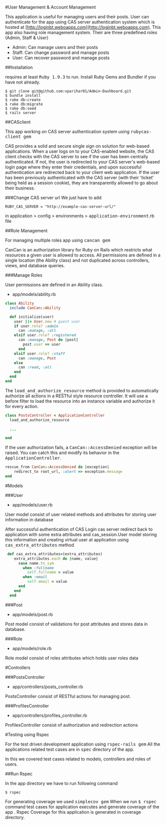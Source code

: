 #User Management & Account Management 

This application is useful for managing users and their posts. User can authenticate for the app using CAS server authentication system which is hosted at [http://loginbt.weboapps.com](http://loginbt.weboapps.com). This app also having role management system. Their are three predefined roles (Admin, Staff & User)

* Admin: Can manage users and their posts
* Staff: Can change password and manage posts
* User:  Can recover password and manage posts

##Installation

requires at least <tt>Ruby 1.9.3</tt> to run. Install Ruby Gems and Bundler if
you have not already.

```
$ git clone git@github.com:vparihar01/Admin-Dashboard.git
$ bundle install
$ rake db:create
$ rake db:migrate
$ rake db:seed
$ rails server
```

##CASclient

This app working on CAS server authentication system using <tt>rubycas-client gem</tt>

CAS provides a solid and secure single sign on solution for web-based applications. When a user logs on to your CAS-enabled website, the CAS client checks with the CAS server to see if the user has been centrally authenticated. If not, the user is redirected to your CAS server's web-based login page where they enter their credentials, and upon successful authentication are redirected back to your client web application. If the user has been previously authenticated with the CAS server (with their 'ticket' being held as a session cookie), they are transparently allowed to go about their business.

###Change CAS server url 
We just have to add 

```
RUBY_CAS_SERVER = "http://example-cas-server-url/"
``` 

in application > config > environments > <tt>application-environment</tt>.rb file

##Role Management

For managing multiple roles app using <tt>cancan gem</tt>

CanCan is an authorization library for Ruby on Rails which restricts what resources a given user is allowed to access. All permissions are defined in a single location (the Ability class) and not duplicated across controllers, views, and database queries.

###Manage Roles

User permissions are defined in an Ability class.

* app/models/ability.rb

```Ruby
class Ability
  include CanCan::Ability

  def initialize(user)
    user ||= User.new # guest user
    if user.role? :admin
      can :manage, :all
    elsif user.role? :registered
      can :manage, Post do |post|
        post.user == user
      end
    elsif user.role? :staff
      can :manage, Post
    else
      can :read, :all
    end
  end
end
```
  
The <tt>load_and_authorize_resource</tt> method is provided to automatically authorize all actions in a RESTful style resource controller. It will use a before filter to load the resource into an instance variable and authorize it for every action.

```Ruby
class PostsController < ApplicationController
  load_and_authorize_resource
  
  ...

end
```
If the user authorization fails, a <tt>CanCan::AccessDenied</tt> exception will be raised. You can catch this and modify its behavior in the <tt>ApplicationController</tt>.

```Ruby
rescue_from CanCan::AccessDenied do |exception|
    redirect_to root_url, :alert => exception.message
end
```

#Models

###User

* app/models/user.rb

User model consist of user related methods and attributes for storing user information in database

After successful authentication of CAS Login cas server redirect back to application with some extra attributes and cas_session.User model storing this information and creating virtual user at application using <tt>cas_extra_attributes</tt> method

```Ruby
 def cas_extra_attributes=(extra_attributes)
    extra_attributes.each do |name, value|
      case name.to_sym
        when :fullname
          self.fullname = value
        when :email
          self.email = value
      end
    end
  end
```

###Post

* app/models/post.rb

Post model consist of validations for post attributes and stores data in database.

###Role

* app/models/role.rb

Role model consist of roles attributes which holds user roles data

#Controllers

###PostsController

* app/controllers/posts_controller.rb

PostsController consist of RESTful actions for managing post.

###ProfilesController

* app/controllers/profiles_controller.rb

ProfilesController consist of authorization and redirection actions

#Testing using Rspec

For the test driven development application using <tt>rspec-rails gem</tt>
All the applications related test cases are in <tt>spec</tt> directory of the app.

In this we covered test cases related to models, controllers and roles of users.

##Run Rspec

In the app directory we have to run following command

```
$ rspec
```

For generating coverage we used <tt>simplecov gem</tt>
When we run <tt>$ rspec</tt> command test cases for application executes and generate coverage of the app .
Rspec Coverage for this application is generated in coverage directory.









